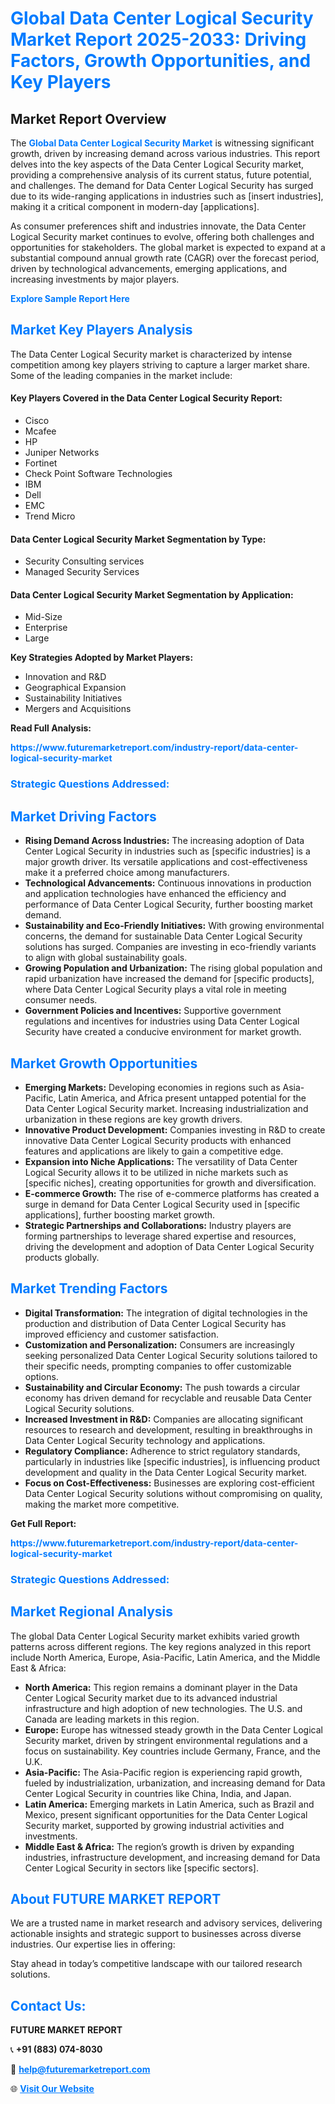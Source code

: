 <h1 style="color: #007BFF;">Global Data Center Logical Security Market Report 2025-2033: Driving Factors, Growth Opportunities, and Key Players</h1>

<section id="overview">
<h2>Market Report Overview</h2>
<p>The <a href="https://www.futuremarketreport.com/industry-report/data-center-logical-security-market" style="color: #007BFF; text-decoration: none;"><strong>Global Data Center Logical Security Market</strong></a> is witnessing significant growth, driven by increasing demand across various industries. This report delves into the key aspects of the Data Center Logical Security market, providing a comprehensive analysis of its current status, future potential, and challenges. The demand for Data Center Logical Security has surged due to its wide-ranging applications in industries such as [insert industries], making it a critical component in modern-day [applications].</p>
<p>As consumer preferences shift and industries innovate, the Data Center Logical Security market continues to evolve, offering both challenges and opportunities for stakeholders. The global market is expected to expand at a substantial compound annual growth rate (CAGR) over the forecast period, driven by technological advancements, emerging applications, and increasing investments by major players.</p>
</section>

<section id="overview">
<p><a href="https://www.futuremarketreport.com/request-sample/reportId=106731" style="color: #007BFF; text-decoration: none;"><strong>Explore Sample Report Here</strong></a></p>
</section>

<section id="key-players">
<h2 style="color: #007BFF;">Market Key Players Analysis</h2>
<p>The Data Center Logical Security market is characterized by intense competition among key players striving to capture a larger market share. Some of the leading companies in the market include:</p>
<h4>Key Players Covered in the Data Center Logical Security Report:</h4>
<ul><li>Cisco</li><li>Mcafee</li><li>HP</li><li>Juniper Networks</li><li>Fortinet</li><li>Check Point Software Technologies</li><li>IBM</li><li>Dell</li><li>EMC</li><li>Trend Micro</li></ul>
<h4>Data Center Logical Security Market Segmentation by Type:</h4>
<ul><li>Security Consulting services</li><li>Managed Security Services</li></ul>

<h4>Data Center Logical Security Market Segmentation by Application:</h4>
<ul><li>Mid-Size</li><li>Enterprise</li><li>Large</li></ul>
<p><strong>Key Strategies Adopted by Market Players:</strong></p>
<ul>
<li>Innovation and R&D</li>
<li>Geographical Expansion</li>
<li>Sustainability Initiatives</li>
<li>Mergers and Acquisitions</li>
</ul>
</section>

<section>
<p><strong>Read Full Analysis: </strong></p><a href="https://www.futuremarketreport.com/industry-report/data-center-logical-security-market" style="color: #007BFF; text-decoration: none;"><strong>https://www.futuremarketreport.com/industry-report/data-center-logical-security-market</strong></a>
<h3 style="color: #007BFF;">Strategic Questions Addressed:</h3>
</section>

<section id="driving-factors">
<h2 style="color: #007BFF;">Market Driving Factors</h2>
<ul>
<li><strong>Rising Demand Across Industries:</strong> The increasing adoption of Data Center Logical Security in industries such as [specific industries] is a major growth driver. Its versatile applications and cost-effectiveness make it a preferred choice among manufacturers.</li>
<li><strong>Technological Advancements:</strong> Continuous innovations in production and application technologies have enhanced the efficiency and performance of Data Center Logical Security, further boosting market demand.</li>
<li><strong>Sustainability and Eco-Friendly Initiatives:</strong> With growing environmental concerns, the demand for sustainable Data Center Logical Security solutions has surged. Companies are investing in eco-friendly variants to align with global sustainability goals.</li>
<li><strong>Growing Population and Urbanization:</strong> The rising global population and rapid urbanization have increased the demand for [specific products], where Data Center Logical Security plays a vital role in meeting consumer needs.</li>
<li><strong>Government Policies and Incentives:</strong> Supportive government regulations and incentives for industries using Data Center Logical Security have created a conducive environment for market growth.</li>
</ul>
</section>

<section id="growth-opportunities">
<h2 style="color: #007BFF;">Market Growth Opportunities</h2>
<ul>
<li><strong>Emerging Markets:</strong> Developing economies in regions such as Asia-Pacific, Latin America, and Africa present untapped potential for the Data Center Logical Security market. Increasing industrialization and urbanization in these regions are key growth drivers.</li>
<li><strong>Innovative Product Development:</strong> Companies investing in R&D to create innovative Data Center Logical Security products with enhanced features and applications are likely to gain a competitive edge.</li>
<li><strong>Expansion into Niche Applications:</strong> The versatility of Data Center Logical Security allows it to be utilized in niche markets such as [specific niches], creating opportunities for growth and diversification.</li>
<li><strong>E-commerce Growth:</strong> The rise of e-commerce platforms has created a surge in demand for Data Center Logical Security used in [specific applications], further boosting market growth.</li>
<li><strong>Strategic Partnerships and Collaborations:</strong> Industry players are forming partnerships to leverage shared expertise and resources, driving the development and adoption of Data Center Logical Security products globally.</li>
</ul>
</section>

<section id="trending-factors">
<h2 style="color: #007BFF;">Market Trending Factors</h2>
<ul>
<li><strong>Digital Transformation:</strong> The integration of digital technologies in the production and distribution of Data Center Logical Security has improved efficiency and customer satisfaction.</li>
<li><strong>Customization and Personalization:</strong> Consumers are increasingly seeking personalized Data Center Logical Security solutions tailored to their specific needs, prompting companies to offer customizable options.</li>
<li><strong>Sustainability and Circular Economy:</strong> The push towards a circular economy has driven demand for recyclable and reusable Data Center Logical Security solutions.</li>
<li><strong>Increased Investment in R&D:</strong> Companies are allocating significant resources to research and development, resulting in breakthroughs in Data Center Logical Security technology and applications.</li>
<li><strong>Regulatory Compliance:</strong> Adherence to strict regulatory standards, particularly in industries like [specific industries], is influencing product development and quality in the Data Center Logical Security market.</li>
<li><strong>Focus on Cost-Effectiveness:</strong> Businesses are exploring cost-efficient Data Center Logical Security solutions without compromising on quality, making the market more competitive.</li>
</ul>
</section>

<section>
<p><strong>Get Full Report: </strong></p><a href="https://www.futuremarketreport.com/industry-report/data-center-logical-security-market" style="color: #007BFF; text-decoration: none;"><strong>https://www.futuremarketreport.com/industry-report/data-center-logical-security-market</strong></a>
<h3 style="color: #007BFF;">Strategic Questions Addressed:</h3>
</section>


<section id="regional-analysis">
<h2 style="color: #007BFF;">Market Regional Analysis</h2>
<p>The global Data Center Logical Security market exhibits varied growth patterns across different regions. The key regions analyzed in this report include North America, Europe, Asia-Pacific, Latin America, and the Middle East & Africa:</p>
<ul>
<li><strong>North America:</strong> This region remains a dominant player in the Data Center Logical Security market due to its advanced industrial infrastructure and high adoption of new technologies. The U.S. and Canada are leading markets in this region.</li>
<li><strong>Europe:</strong> Europe has witnessed steady growth in the Data Center Logical Security market, driven by stringent environmental regulations and a focus on sustainability. Key countries include Germany, France, and the U.K.</li>
<li><strong>Asia-Pacific:</strong> The Asia-Pacific region is experiencing rapid growth, fueled by industrialization, urbanization, and increasing demand for Data Center Logical Security in countries like China, India, and Japan.</li>
<li><strong>Latin America:</strong> Emerging markets in Latin America, such as Brazil and Mexico, present significant opportunities for the Data Center Logical Security market, supported by growing industrial activities and investments.</li>
<li><strong>Middle East & Africa:</strong> The region’s growth is driven by expanding industries, infrastructure development, and increasing demand for Data Center Logical Security in sectors like [specific sectors].</li>
</ul>
</section>

<footer>
<h2 style="color: #007BFF;">About FUTURE MARKET REPORT</h2>
<p>We are a trusted name in market research and advisory services, delivering actionable insights and strategic support to businesses across diverse industries. Our expertise lies in offering:</p>

<p>Stay ahead in today’s competitive landscape with our tailored research solutions.</p>

<h2 style="color: #007BFF;">Contact Us:</h2>
<p><strong>FUTURE MARKET REPORT</strong></p>
<p>📞 <strong>+91 (883) 074-8030</strong></p>
<p>📧 <strong><a href="mailto:help@futuremarketreport.com" style="color: #007BFF;">help@futuremarketreport.com</a></strong></p>
<p>🌐 <strong><a href="https://www.futuremarketreport.com/" style="color: #007BFF;">Visit Our Website</a></strong></p>
</footer>